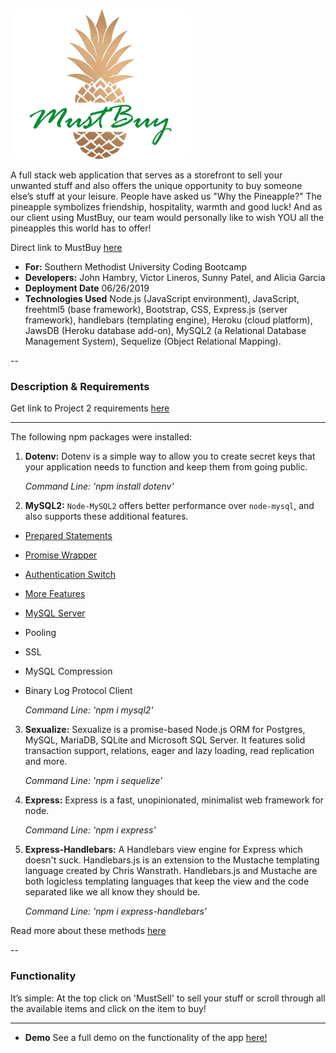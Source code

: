 ![image info](./public/images/pineapple-logo3.png)

A full stack web application that serves as a storefront to sell your unwanted stuff and also offers the unique opportunity to buy someone else’s stuff at your leisure. People have asked us "Why the Pineapple?" The pineapple symbolizes friendship, hospitality, warmth and good luck! And as our client using MustBuy, our team would personally like to wish YOU all the pineapples this world has to offer!

Direct link to MustBuy [here](https://mustbuy.herokuapp.com/)

- **For:** Southern Methodist University Coding Bootcamp
- **Developers:** John Hambry, Victor Lineros, Sunny Patel, and Alicia Garcia
- **Deployment Date** 06/26/2019
- **Technologies Used** Node.js (JavaScript environment), JavaScript, freehtml5 (base framework), Bootstrap, CSS, Express.js (server framework), handlebars (templating engine), Heroku (cloud platform), JawsDB (Heroku database add-on), MySQL2 (a Relational Database Management System), Sequelize (Object Relational Mapping).

--

### Description & Requirements

Get link to Project 2 requirements [here](https://drive.google.com/file/d/15i7nSFby2ObN3Awxiv1KX7UWiWNq__n6/view?usp=sharing)

---

The following npm packages were installed:

1. **Dotenv:** Dotenv is a simple way to allow you to create secret keys that your application needs to function and keep them from going public.

   _Command Line: 'npm install dotenv'_

2) **MySQL2:** `Node-MySQL2` offers better performance over `node-mysql`, and also supports these additional features.

- [Prepared Statements](https://github.com/sidorares/node-mysql2/tree/master/documentation/Prepared-Statements.md)
- [Promise Wrapper](https://github.com/sidorares/node-mysql2/tree/master/documentation/Promise-Wrapper.md)
- [Authentication Switch](https://github.com/sidorares/node-mysql2/tree/master/documentation/Authentication-Switch.md)
- [More Features](https://github.com/sidorares/node-mysql2/tree/master/documentation/Extras.md)
- [MySQL Server](https://github.com/sidorares/node-mysql2/tree/master/documentation/MySQL-Server.md)
- Pooling
- SSL
- MySQL Compression
- Binary Log Protocol Client

  _Command Line: 'npm i mysql2'_

3.  **Sexualize:** Sexualize is a promise-based Node.js ORM for Postgres, MySQL, MariaDB, SQLite and Microsoft SQL Server. It features solid transaction support, relations, eager and lazy loading, read replication and more.

    _Command Line: 'npm i sequelize'_

4.  **Express:** Express is a fast, unopinionated, minimalist web framework for node.

    _Command Line: 'npm i express'_

5.  **Express-Handlebars:** A Handlebars view engine for Express which doesn't suck. Handlebars.js is an extension to the Mustache templating language created by Chris Wanstrath. Handlebars.js and Mustache are both logicless templating languages that keep the view and the code separated like we all know they should be.

    _Command Line: 'npm i express-handlebars'_

Read more about these methods [here](https://www.npmjs.com/)

--

### Functionality

It’s simple: At the top click on 'MustSell' to sell your stuff or scroll through all the available items and click on the item to buy!

---

- **Demo**
  See a full demo on the functionality of the app [here!]()
